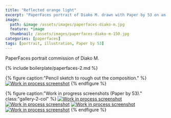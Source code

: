 ```yaml
---
title: "Reflected orange light"
excerpt: "PaperFaces portrait of Diako M. drawn with Paper by 53 on an iPad."
image: 
  path: &image /assets/images/paperfaces-diako-m.jpg 
  feature: *image
  thumbnail: /assets/images/paperfaces-diako-m-150.jpg
categories: [paperfaces]
tags: [portrait, illustration, Paper by 53]
---
```


PaperFaces portrait commission of Diako M.

{% include boilerplate/paperfaces-2.md %}

{% figure caption:"Pencil sketch to rough out the composition." %}
[![Work in process screenshot](/assets/images/paperfaces-diako-m-process-1-750.jpg)](/assets/images/paperfaces-diako-m-process-1-lg.jpg)
{% endfigure %}

{% figure caption:"Work in progress screenshots (Paper by 53)." class:"gallery-2-col" %}
[![Work in process screenshot](/assets/images/paperfaces-diako-m-process-2-600.jpg)](/assets/images/paperfaces-diako-m-process-2-lg.jpg)
[![Work in process screenshot](/assets/images/paperfaces-diako-m-process-3-600.jpg)](/assets/images/paperfaces-diako-m-process-3-lg.jpg)
[![Work in process screenshot](/assets/images/paperfaces-diako-m-process-4-600.jpg)](/assets/images/paperfaces-diako-m-process-4-lg.jpg)
[![Work in process screenshot](/assets/images/paperfaces-diako-m-process-5-600.jpg)](/assets/images/paperfaces-diako-m-process-5-lg.jpg)
{% endfigure %}
